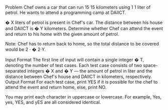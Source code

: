 Problem
Chef owns a car that can run 
15
15 kilometers using 
1
1 liter of petrol.
He wants to attend a programming camp at DAIICT.

�
X liters of petrol is present in Chef's car. The distance between his house and DAIICT is 
�
Y kilometers.
Determine whether Chef can attend the event and return to his home with the given amount of petrol.

Note: Chef has to return back to home, so the total distance to be covered would be 
2
⋅
�
2⋅Y.

Input Format
The first line of input will contain a single integer 
�
T, denoting the number of test cases.
Each test case consists of two space-separated integers 
�
X and 
�
Y — the amount of petrol in liter and the distance between Chef's house and DAIICT in kilometers, respectively.
Output Format
For each test case, print YES if it is possible for the chef to attend the event and return home, else, print NO.

You may print each character in uppercase or lowercase. For example, Yes, yes, YES, and yES are all considered identical.